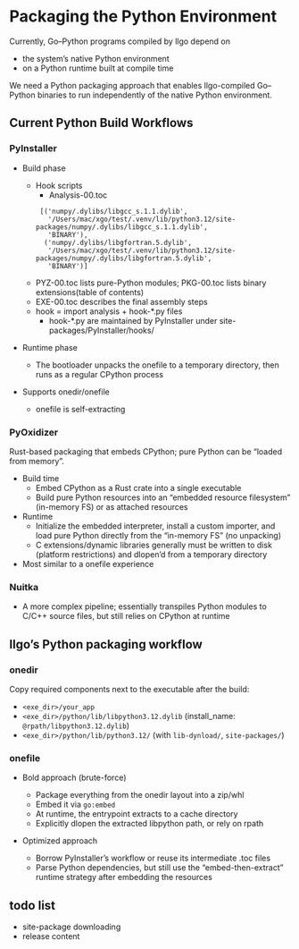 # Packaging the Python Environment

Currently, Go–Python programs compiled by llgo depend on 

- the system’s native Python environment
- on a Python runtime built at compile time

We need a Python packaging approach that enables llgo-compiled Go–Python binaries to run independently of the native Python environment.

## Current Python Build Workflows

### PyInstaller

- Build phase
  - Hook scripts
    - Analysis-00.toc
    ```
     [('numpy/.dylibs/libgcc_s.1.1.dylib',
       '/Users/mac/xgo/test/.venv/lib/python3.12/site-packages/numpy/.dylibs/libgcc_s.1.1.dylib',
       'BINARY'),
      ('numpy/.dylibs/libgfortran.5.dylib',
       '/Users/mac/xgo/test/.venv/lib/python3.12/site-packages/numpy/.dylibs/libgfortran.5.dylib',
       'BINARY')]
    ```
  - PYZ-00.toc lists pure-Python modules; PKG-00.toc lists binary extensions(table of contents)
  - EXE-00.toc describes the final assembly steps
  - hook = import analysis + hook-*.py files
    - hook-*.py are maintained by PyInstaller under site-packages/PyInstaller/hooks/

- Runtime phase
  - The bootloader unpacks the onefile to a temporary directory, then runs as a regular CPython process

- Supports onedir/onefile
  - onefile is self-extracting

### PyOxidizer

Rust-based packaging that embeds CPython; pure Python can be “loaded from memory”.

- Build time
  - Embed CPython as a Rust crate into a single executable
  - Build pure Python resources into an “embedded resource filesystem” (in-memory FS) or as attached resources
- Runtime
  - Initialize the embedded interpreter, install a custom importer, and load pure Python directly from the “in-memory FS” (no unpacking)
  - C extensions/dynamic libraries generally must be written to disk (platform restrictions) and dlopen’d from a temporary directory
- Most similar to a onefile experience

### Nuitka

- A more complex pipeline; essentially transpiles Python modules to C/C++ source files, but still relies on CPython at runtime

## llgo’s Python packaging workflow

### onedir

Copy required components next to the executable after the build:

- `<exe_dir>/your_app`
- `<exe_dir>/python/lib/libpython3.12.dylib` (install_name: `@rpath/libpython3.12.dylib`)
- `<exe_dir>/python/lib/python3.12/` (with `lib-dynload/`, `site-packages/`)

### onefile

- Bold approach (brute-force)
  - Package everything from the onedir layout into a zip/whl
  - Embed it via `go:embed`
  - At runtime, the entrypoint extracts to a cache directory
  - Explicitly dlopen the extracted libpython path, or rely on rpath

- Optimized approach
  - Borrow PyInstaller’s workflow or reuse its intermediate .toc files
  - Parse Python dependencies, but still use the “embed-then-extract” runtime strategy after embedding the resources

## todo list
- site-package downloading
- release content
